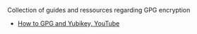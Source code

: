 Collection of guides and ressources regarding GPG encryption

- [How to GPG and Yubikey, YouTube](https://www.youtube.com/watch?v=rGZtlgNhAVU&list=PLmoQ11MXEmahVl_uJVH0-a3XJtMV59PBu&ab_channel=402PaymentRequired)
